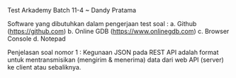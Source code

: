 Test Arkademy Batch 11-4 ~ Dandy Pratama

Software yang dibutuhkan dalam pengerjaan test soal :
a. Github (https://github.com)
b. Online GDB (https://www.onlinegdb.com)
c. Browser Console
d. Notepad


Penjelasan soal nomor 1 :
Kegunaan JSON pada REST API adalah format untuk mentransmisikan (mengirim & menerima) data dari web API (server) ke client atau sebaliknya.

